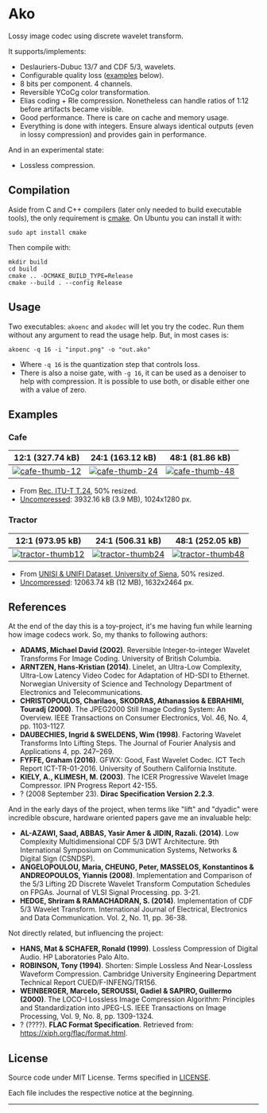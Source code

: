 
Ako
===

Lossy image codec using discrete wavelet transform.

It supports/implements:
- Deslauriers-Dubuc 13/7 and CDF 5/3, wavelets.
- Configurable quality loss ([examples](#examples) below).
- 8 bits per component. 4 channels.
- Reversible YCoCg color transformation.
- Elias coding + Rle compression. Nonetheless can handle ratios of 1:12 before artifacts became visible.
- Good performance. There is care on cache and memory usage.
- Everything is done with integers. Ensure always identical outputs (even in lossy compression) and provides gain in performance.

And in an experimental state:
- Lossless compression.


Compilation
-----------
Aside from C and C++ compilers (later only needed to build executable tools), the only requirement is [cmake][1]. On Ubuntu you can install it with:

```
sudo apt install cmake
```

Then compile with:
```
mkdir build
cd build
cmake .. -DCMAKE_BUILD_TYPE=Release
cmake --build . --config Release
```


Usage
-----
Two executables: `akoenc` and `akodec` will let you try the codec. Run them without any argument to read the usage help. But, in most cases is:

```
akoenc -q 16 -i "input.png" -o "out.ako"
```
- Where `-q 16` is the quantization step that controls loss.
- There is also a noise gate, with `-g 16`, it can be used as a denoiser to help with compression. It is possible to use both, or disable either one with a value of zero.


Examples
--------

### Cafe

| 12:1 (327.74 kB) | 24:1 (163.12 kB) | 48:1 (81.86 kB) |
| ---------------- | ---------------- | --------------- |
| [![cafe-thumb-12](https://user-images.githubusercontent.com/6278300/163314607-5b6d2a36-0825-47ed-921c-bea1bf0bea43.png)][5] | [![cafe-thumb-24](https://user-images.githubusercontent.com/6278300/163314614-4f64cc19-5ae1-47e4-877a-dca7b27df758.png)][6] | [![cafe-thumb-48](https://user-images.githubusercontent.com/6278300/163314619-8096aa3b-1ae7-4c96-ab02-1848dff241b9.png)][7] |

- From [Rec. ITU-T T.24](https://www.itu.int/net/itu-t/sigdb/genimage/T24-25.htm), 50% resized.
- [Uncompressed][4]: 3932.16 kB (3.9 MB), 1024x1280 px.


### Tractor

| 12:1 (973.95 kB) | 24:1 (506.31 kB) | 48:1 (252.05 kB) |
| ---------------- | ---------------- | ---------------- |
| [![tractor-thumb12](https://user-images.githubusercontent.com/6278300/163320662-eb990d27-3d95-4059-8002-dc6426640bd2.png)][9] | [![tractor-thumb24](https://user-images.githubusercontent.com/6278300/163320676-8c24c9dc-fcad-4834-9ff7-575425dc6ef8.png)][10] | [![tractor-thumb48](https://user-images.githubusercontent.com/6278300/163320856-f88460d1-fdd0-4640-add4-9dc67a3b9bdd.png)][11] |

- From [UNISI & UNIFI Dataset, University of Siena](http://clem.dii.unisi.it/~vipp/datasets.html), 50% resized.
- [Uncompressed][8]: 12063.74 kB (12 MB), 1632x2464 px.


References
----------

At the end of the day this is a toy-project, it's me having fun while learning how image codecs work. So, my thanks to following authors:

- **ADAMS, Michael David (2002)**. Reversible Integer-to-integer Wavelet Transforms For Image Coding. University of British Columbia.
- **ARNTZEN, Hans-Kristian (2014)**. Linelet, an Ultra-Low Complexity, Ultra-Low Latency Video Codec for Adaptation of HD-SDI to Ethernet. Norwegian University of Science and Technology Department of Electronics and Telecommunications.
- **CHRISTOPOULOS, Charilaos, SKODRAS, Athanassios & EBRAHIMI, Touradj (2000)**. The JPEG2000 Still Image Coding System: An Overview. IEEE Transactions on Consumer Electronics, Vol. 46, No. 4, pp. 1103-1127.
- **DAUBECHIES, Ingrid & SWELDENS, Wim (1998)**. Factoring Wavelet Transforms Into Lifting Steps. The Journal of Fourier Analysis and Applications 4, pp. 247–269.
- **FYFFE, Graham (2016)**. GFWX: Good, Fast Wavelet Codec. ICT Tech Report ICT-TR-01-2016. University of Southern California Institute.
- **KIELY, A., KLIMESH, M. (2003)**. The ICER Progressive Wavelet Image Compressor. IPN Progress Report 42-155.
- ? (2008 September 23). **Dirac Specification Version 2.2.3**.

And in the early days of the project, when terms like "lift" and "dyadic" were incredible obscure, hardware oriented papers gave me an invaluable help:

- **AL-AZAWI, Saad, ABBAS, Yasir Amer & JIDIN, Razali. (2014)**. Low Complexity Multidimensional CDF 5/3 DWT Architecture. 9th International Symposium on Communication Systems, Networks & Digital Sign (CSNDSP).
- **ANGELOPOULOU, Maria, CHEUNG, Peter, MASSELOS, Konstantinos & ANDREOPOULOS, Yiannis (2008)**. Implementation and Comparison of the 5/3 Lifting 2D Discrete Wavelet Transform Computation Schedules on FPGAs. Journal of VLSI Signal Processing. pp. 3-21.
- **HEDGE, Shriram & RAMACHADRAN, S. (2014)**. Implementation of CDF 5/3 Wavelet Transform. International Journal of Electrical, Electronics and Data Communication. Vol. 2, No. 11, pp. 36-38.

Not directly related, but influencing the project:

- **HANS, Mat & SCHAFER, Ronald (1999)**. Lossless Compression of Digital Audio. HP Laboratories Palo Alto.
- **ROBINSON, Tony (1994)**. Shorten: Simple Lossless And Near-Lossless Waveform Compression. Cambridge University Engineering Department Technical Report CUED/F-INFENG/TR156.
- **WEINBERGER, Marcelo, SEROUSSI, Gadiel & SAPIRO, Guillermo (2000)**. The LOCO-I Lossless Image Compression Algorithm: Principles and Standardization into JPEG-LS. IEEE Transactions on Image Processing, Vol. 9, No. 8, pp. 1309-1324.
- ? (????). **FLAC Format Specification**. Retrieved from: https://xiph.org/flac/format.html.


License
-------
Source code under MIT License. Terms specified in [LICENSE][2].

Each file includes the respective notice at the beginning.

____

[1]: https://cmake.org/
[2]: ./LICENSE

[4]: https://user-images.githubusercontent.com/6278300/163313300-3123a313-134c-4d04-8c7d-57f64ce5dcb3.png
[5]: https://user-images.githubusercontent.com/6278300/163313563-27de4565-a0c1-4b5b-8fcb-565c1de7caf7.png
[6]: https://user-images.githubusercontent.com/6278300/163313671-b8ff9090-7d1f-4184-ab2f-699d66384c26.png
[7]: https://user-images.githubusercontent.com/6278300/163313720-99c4ea37-5480-42d2-9803-80aa3f6c6aeb.png

[8]: https://user-images.githubusercontent.com/6278300/163320329-2ca14c0c-d75e-4aa2-b2de-aa96a01908a2.png
[9]: https://user-images.githubusercontent.com/6278300/163320344-3241f9b7-5b71-4942-b58d-ef78ffed0e1f.png
[10]: https://user-images.githubusercontent.com/6278300/163320369-2e650566-408a-4999-9a09-2d0d8d7a2ca1.png
[11]: https://user-images.githubusercontent.com/6278300/163320386-249ca30c-3007-4b12-8b9f-026519dce9d7.png
